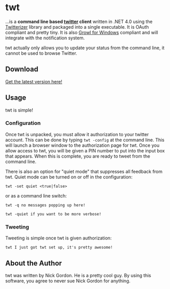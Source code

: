 # twt #
...is a **command line based [twitter](http://twitter.com/) client** written in .NET 4.0 using the [Twitterizer](http://www.twitterizer.net/) library and packaged into a single executable. It is OAuth compliant and pretty tiny. It is also [Growl for Windows](http://www.growlforwindows.com/gfw/) compliant and will integrate with the notification system.

twt actually only allows you to update your status from the command line, it cannot be used to browse Twitter.

## Download ##
[Get the latest version here!](http://code.google.com/p/twt/downloads/list)

## Usage ##
twt is simple!

### Configuration ###
Once twt is unpacked, you must allow it authorization to your twitter account. This can be done by typing `twt -config` at the command line. This will launch a browser window to the authorization page for twt. Once you allow access to twt, you will be given a PIN number to put into the input box that appears. When this is complete, you are ready to tweet from the command line.

There is also an option for "quiet mode" that suppresses all feedback from twt. Quiet mode can be turned on or off in the configuration:

`twt -set quiet <true|false>`

or as a command line switch:

`twt -q no messages popping up here!`

`twt -quiet if you want to be more verbose!`

### Tweeting ###
Tweeting is simple once twt is given authorization:

`twt I just got twt set up, it's pretty awesome!`

## About the Author ##
twt was written by Nick Gordon. He is a pretty cool guy. By using this software, you agree to never sue Nick Gordon for anything.